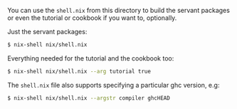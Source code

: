 You can use the `shell.nix` from this directory
to build the servant packages or even the tutorial
or cookbook if you want to, optionally.

Just the servant packages:

``` sh
$ nix-shell nix/shell.nix
```

Everything needed for the tutorial and the
cookbook too:

``` sh
$ nix-shell nix/shell.nix --arg tutorial true
```

The `shell.nix` file also supports specifying
a particular ghc version, e.g:

``` sh
$ nix-shell nix/shell.nix --argstr compiler ghcHEAD
```
